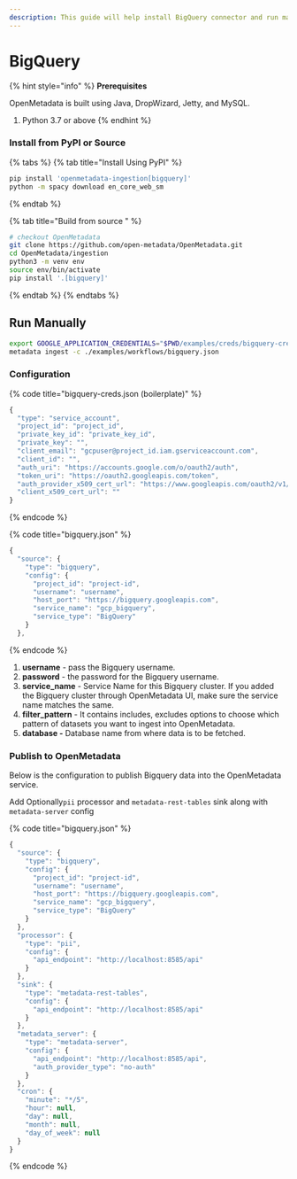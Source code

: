 ```yaml
---
description: This guide will help install BigQuery connector and run manually
---
```


# BigQuery

{% hint style="info" %}
**Prerequisites**

OpenMetadata is built using Java, DropWizard, Jetty, and MySQL.

1. Python 3.7 or above
{% endhint %}

### Install from PyPI or Source

{% tabs %}
{% tab title="Install Using PyPI" %}
```bash
pip install 'openmetadata-ingestion[bigquery]'
python -m spacy download en_core_web_sm
```
{% endtab %}

{% tab title="Build from source " %}
```bash
# checkout OpenMetadata
git clone https://github.com/open-metadata/OpenMetadata.git
cd OpenMetadata/ingestion
python3 -m venv env
source env/bin/activate
pip install '.[bigquery]'
```
{% endtab %}
{% endtabs %}

## Run Manually

```bash
export GOOGLE_APPLICATION_CREDENTIALS="$PWD/examples/creds/bigquery-cred.json"
metadata ingest -c ./examples/workflows/bigquery.json
```

### Configuration

{% code title="bigquery-creds.json \(boilerplate\)" %}
```javascript
{
  "type": "service_account",
  "project_id": "project_id",
  "private_key_id": "private_key_id",
  "private_key": "",
  "client_email": "gcpuser@project_id.iam.gserviceaccount.com",
  "client_id": "",
  "auth_uri": "https://accounts.google.com/o/oauth2/auth",
  "token_uri": "https://oauth2.googleapis.com/token",
  "auth_provider_x509_cert_url": "https://www.googleapis.com/oauth2/v1/certs",
  "client_x509_cert_url": ""
}

```
{% endcode %}

{% code title="bigquery.json" %}
```javascript
{
  "source": {
    "type": "bigquery",
    "config": {
      "project_id": "project-id",
      "username": "username",
      "host_port": "https://bigquery.googleapis.com",
      "service_name": "gcp_bigquery",
      "service_type": "BigQuery"
    }
  },
```
{% endcode %}

1. **username** - pass the Bigquery username.
2. **password** - the password for the Bigquery username.
3. **service\_name** - Service Name for this Bigquery cluster. If you added the Bigquery cluster through OpenMetadata UI, make sure the service name matches the same.
4. **filter\_pattern** - It contains includes, excludes options to choose which pattern of datasets you want to ingest into OpenMetadata.
5. **database -** Database name from where data is to be fetched.

### Publish to OpenMetadata

Below is the configuration to publish Bigquery data into the OpenMetadata service.

Add Optionally`pii` processor and `metadata-rest-tables` sink along with `metadata-server` config

{% code title="bigquery.json" %}
```javascript
{
  "source": {
    "type": "bigquery",
    "config": {
      "project_id": "project-id",
      "username": "username",
      "host_port": "https://bigquery.googleapis.com",
      "service_name": "gcp_bigquery",
      "service_type": "BigQuery"
    }
  },
  "processor": {
    "type": "pii",
    "config": {
      "api_endpoint": "http://localhost:8585/api"
    }
  },
  "sink": {
    "type": "metadata-rest-tables",
    "config": {
      "api_endpoint": "http://localhost:8585/api"
    }
  },
  "metadata_server": {
    "type": "metadata-server",
    "config": {
      "api_endpoint": "http://localhost:8585/api",
      "auth_provider_type": "no-auth"
    }
  },
  "cron": {
    "minute": "*/5",
    "hour": null,
    "day": null,
    "month": null,
    "day_of_week": null
  }
}

```
{% endcode %}

